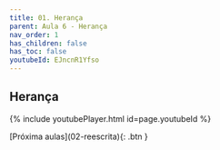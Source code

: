 ```yaml
---
title: 01. Herança
parent: Aula 6 - Herança
nav_order: 1
has_children: false
has_toc: false
youtubeId: EJncnR1Yfso
---
```


## Herança

{% include youtubePlayer.html id=page.youtubeId %}


<span class="fs-3 float-right">
[Próxima aulas](02-reescrita){: .btn }
</span>
